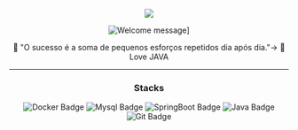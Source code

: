 <p align="center"> 
 
  <img src="https://profile-counter.glitch.me/%7Bjvrl18%7D/count.svg" />
</p>
	
<div align="center">
	
<div align="center" width="fit-content">
	
![Welcome message](https://readme-typing-svg.herokuapp.com?color=e6dc2e&lines=Hi,+i'm+João+Machado+developer+Java.)]	


🎯 "O sucesso é a soma de pequenos esforços repetidos dia após dia."->
🤍 Love JAVA 
</h5>

<p align="center"> 
  
</p>

	
</div>

---


  
### Stacks


![Docker Badge](https://img.shields.io/badge/-Docker-FCC624?style=for-the-badge&logo=Docker&logoColor=323330)
![Mysql Badge](https://img.shields.io/badge/-Mysql-FCC624?style=for-the-badge&logo=MySql&logoColor=323330)
![SpringBoot Badge](https://img.shields.io/badge/-SpringBoot-E34F26?style=for-the-badge&logo=SpringBoot5&logoColor=white)
![Java Badge](https://img.shields.io/badge/-Java-1572B6?style=for-the-badge&logo=Java3&logoColor=white)
![Git Badge](https://img.shields.io/badge/-Git-F05032?style=for-the-badge&logo=git&logoColor=white)
